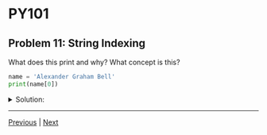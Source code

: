 # PY101
## Problem 11: String Indexing

What does this print and why? What concept is this?

```python
name = 'Alexander Graham Bell'
print(name[0])
```

<details>
<summary>Solution:</summary>

This will print the character `A` and it demonstrates accessing strings with indexing syntax.

</details>

---

[Previous](010.md) | [Next](012.md)
